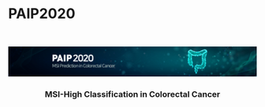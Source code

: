 # PAIP2020


<br />
<p align="center">
  <a href="https://github.com/othneildrew/Best-README-Template">
    <img src="images/logo.jpg" alt="Logo">
  </a>

  <h3 align="center">MSI-High Classification in Colorectal Cancer</h3>

</p>